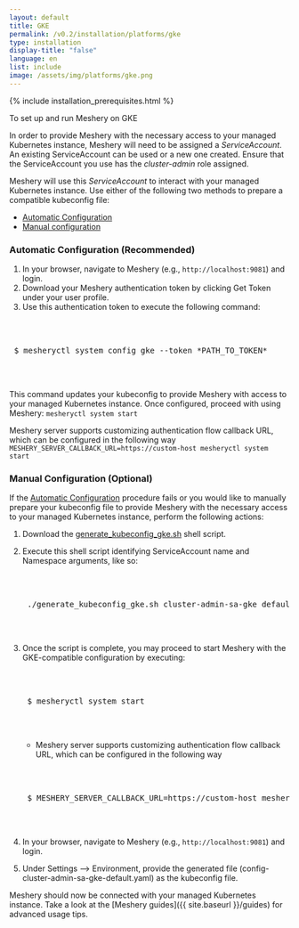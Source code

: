 ```yaml
---
layout: default
title: GKE
permalink: /v0.2/installation/platforms/gke
type: installation
display-title: "false"
language: en
list: include
image: /assets/img/platforms/gke.png
---
```


{% include installation_prerequisites.html %}

To set up and run Meshery on GKE 

In order to provide Meshery with the necessary access to your managed Kubernetes instance, 
Meshery will need to be assigned a *ServiceAccount*. An existing ServiceAccount can be used or a new one created. Ensure that the ServiceAccount you use has the *cluster-admin* role assigned.

Meshery will use this *ServiceAccount* to interact with your managed Kubernetes instance. Use either of the following two methods to prepare a compatible kubeconfig file:

- [Automatic Configuration](#automatic-configuration-recommended)
- [Manual configuration](#manual-configuration-optional)

### Automatic Configuration (Recommended)

1. In your browser, navigate to Meshery (e.g., `http://localhost:9081`) and login.
1. Download your Meshery authentication token by clicking Get Token under your user profile.
1. Use this authentication token to execute the following command:
    
 <pre class="codeblock-pre"><div class="codeblock">
 <div class="clipboardjs">
 $ mesheryctl system config gke --token *PATH_TO_TOKEN*
 </div></div>
 </pre>

This command updates your kubeconfig to provide Meshery with access to your managed Kubernetes instance.
Once configured, proceed with using Meshery:
`mesheryctl system start`

Meshery server supports customizing authentication flow callback URL, which can be configured in the following way
`MESHERY_SERVER_CALLBACK_URL=https://custom-host mesheryctl system start`

### Manual Configuration (Optional)

If the [Automatic Configuration](#automatic-configuration-recommended) procedure fails or you would like to manually prepare your kubeconfig file to provide Meshery with the necessary access to your managed Kubernetes instance, perform the following actions:

1. Download the [generate_kubeconfig_gke.sh](./generate_kubeconfig_gke.sh) shell script.
1. Execute this shell script identifying ServiceAccount name and Namespace arguments, like so:
    
    <pre class="codeblock-pre"><div class="codeblock">
    <div class="clipboardjs">
    ./generate_kubeconfig_gke.sh cluster-admin-sa-gke default
    </div></div>
    </pre>
    
1. Once the script is complete, you may proceed to start Meshery with the GKE-compatible configuration by executing:
    
    <pre class="codeblock-pre"><div class="codeblock">
    <div class="clipboardjs">
    $ mesheryctl system start
    </div></div>
    </pre>
    - Meshery server supports customizing authentication flow callback URL, which can be configured in the following way
    <pre class="codeblock-pre"><div class="codeblock">
    <div class="clipboardjs">
    $ MESHERY_SERVER_CALLBACK_URL=https://custom-host mesheryctl system start
    </div></div>
    </pre>
1. In your browser, navigate to Meshery (e.g., `http://localhost:9081`) and login.
1. Under Settings --> Environment, provide the generated file (config-cluster-admin-sa-gke-default.yaml) as the kubeconfig file.

Meshery should now be connected with your managed Kubernetes instance. Take a look at the [Meshery guides]({{ site.baseurl }}/guides) for advanced usage tips.